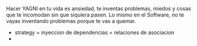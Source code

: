 Hacer YAGNI en tu vida es ansiedad, te inventas problemas, miedos y cosas que te incomodan sin que siquiera pasen. Lo mismo en el Software, no te vayas inventando problemas porque te vas a quemar.
- strategy = inyeccion de dependencias = relaciones de asociacion
- 